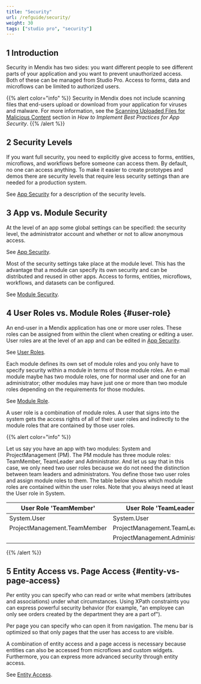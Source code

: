 ```yaml
---
title: "Security"
url: /refguide/security/
weight: 30
tags: ["studio pro", "security"]
---
```


## 1 Introduction

Security in Mendix has two sides: you want different people to see different parts of your application and you want to prevent unauthorized access. Both of these can be managed from Studio Pro. Access to forms, data and microflows can be limited to authorized users.

{{% alert color="info" %}}
Security in Mendix does not include scanning files that end-users upload or download from your application for viruses and malware. For more information, see the [Scanning Uploaded Files for Malicious Content](/howto/security/best-practices-security/#scanning-for-malicious-content) section in *How to Implement Best Practices for App Security*. 
{{% /alert %}}

## 2 Security Levels

If you want full security, you need to explicitly give access to forms, entities, microflows, and workflows before someone can access them. By default, no one can access anything. To make it easier to create prototypes and demos there are security levels that require less security settings than are needed for a production system.

See [App Security](/refguide/app-security/) for a description of the security levels.

## 3 App vs. Module Security

At the level of an app some global settings can be specified: the security level, the administrator account and whether or not to allow anonymous access.

See [App Security](/refguide/app-security/).

Most of the security settings take place at the module level. This has the advantage that a module can specify its own security and can be distributed and reused in other apps. Access to forms, entities, microflows, workflows, and datasets can be configured.

See [Module Security](/refguide/module-security/).

## 4 User Roles vs. Module Roles {#user-role}

An end-user in a Mendix application has one or more user roles. These roles can be assigned from within the client when creating or editing a user. User roles are at the level of an app and can be edited in [App Security](/refguide/app-security/).

See [User Roles](/refguide/user-roles/).

Each module defines its own set of module roles and you only have to specify security within a module in terms of those module roles. An e-mail module maybe has two module roles, one for normal user and one for an administrator; other modules may have just one or more than two module roles depending on the requirements for those modules.

See [Module Role](/refguide/module-security/#module-role).

A user role is a combination of module roles. A user that signs into the system gets the access rights of all of their user roles and indirectly to the module roles that are contained by those user roles.

{{% alert color="info" %}}

Let us say you have an app with two modules: System and ProjectManagement (PM). The PM module has three module roles: TeamMember, TeamLeader and Administrator. And let us say that in this case, we only need two user roles because we do not need the distinction between team leaders and administrators. You define those two user roles and assign module roles to them. The table below shows which module roles are contained within the user roles. Note that you always need at least the User role in System.

| User Role 'TeamMember' | User Role 'TeamLeader' |
| --- | --- |
| System.User | System.User |
| ProjectManagement.TeamMember | ProjectManagement.TeamLeader |
|   | ProjectManagement.Administrator |

{{% /alert %}}

## 5 Entity Access vs. Page Access {#entity-vs-page-access}

Per entity you can specify who can read or write what members (attributes and associations) under what circumstances. Using XPath constraints you can express powerful security behavior (for example, "an employee can only see orders created by the department they are a part of").

Per page you can specify who can open it from navigation. The menu bar is optimized so that only pages that the user has access to are visible. 

A combination of entity access and a page access is necessary because entities can also be accessed from microflows and custom widgets. Furthermore, you can express more advanced security through entity access.

See [Entity Access](/refguide/module-security/#entity-access).
